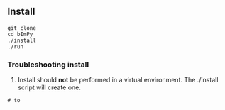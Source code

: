 
## Install

```
git clone
cd bImPy
./install
./run
```

### Troubleshooting install

 1. Install should **not** be performed in a virtual environment. The ./install script will create one.
 
```
# to 
```